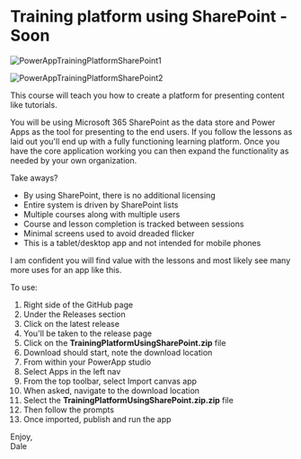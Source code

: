 # Training platform using SharePoint - Soon
 
![PowerAppTrainingPlatformSharePoint1](https://user-images.githubusercontent.com/2302848/238735602-21e6215b-85e6-412e-9bcc-690a231edd6f.png)

![PowerAppTrainingPlatformSharePoint2](https://user-images.githubusercontent.com/2302848/238735955-802e30a6-bb47-4d0c-916d-b641140e8247.png)

This course will teach you how to create a platform for presenting content like tutorials.

You will be using Microsoft 365 SharePoint as the data store and Power Apps as the tool for presenting to the end users. If you follow the lessons as laid out you'll end up with a fully functioning learning platform. Once you have the core application working you can then expand the functionality as needed by your own organization.

Take aways?

- By using SharePoint, there is no additional licensing
- Entire system is driven by SharePoint lists
- Multiple courses along with multiple users
- Course and lesson completion is tracked between sessions
- Minimal screens used to avoid dreaded flicker
- This is a tablet/desktop app and not intended for mobile phones

I am confident you will find value with the lessons and most likely see many more uses for an app like this.

To use:

1. Right side of the GitHub page
2. Under the Releases section
3. Click on the latest release
4. You'll be taken to the release page
5. Click on the **TrainingPlatformUsingSharePoint.zip** file
6. Download should start, note the download location
7. From within your PowerApp studio
8. Select Apps in the left nav
9. From the top toolbar, select Import canvas app
10. When asked, navigate to the download location
11. Select the **TrainingPlatformUsingSharePoint.zip.zip** file
12. Then follow the prompts
13. Once imported, publish and run the app

Enjoy,  
Dale
